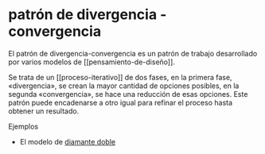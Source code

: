 # patrón de divergencia - convergencia
El patrón de divergencia-convergencia es un patrón de trabajo desarrollado por varios modelos de [[pensamiento-de-diseño]].

Se trata de un [[proceso-iterativo]] de dos fases, en la primera fase, «divergencia», se crean la mayor cantidad de opciones posibles, en la segunda «convergencia», se hace una reducción de esas opciones. Este patrón puede encadenarse a otro igual para refinar el proceso hasta obtener un resultado.

Ejemplos

- El modelo de [diamante doble](https://en.wikipedia.org/wiki/Double_Diamond_(design_process_model))
